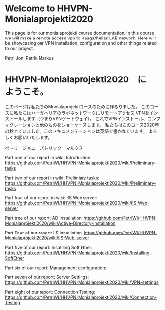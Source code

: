 # Welcome to HHVPN-Monialaprojekti2020
This page is for our monialaprojekti course documentation. 
In this course we will make a remote access vpn to Haaga/helias LAB network.
Here will be showcasing our VPN installation, configuration and other things related to our project.

Petri Joni Patrik Markus

# HHVPN-Monialaprojekti2020　に　ようこそ。
このページは私たちのMonialaprojektiコースのために作るりました。
このコースに私たちはハーガヘリアのラボネットワークにリモートアクセス VPNをインストールします（つまりVPNゲートウェイ）。
これでVPNインストール、コンフィグレーションと他のものをショーケースします。
私たちはこのコース2020年の秋とていました。このドキュメンテーションは英語で書かれています。
よろしくお願いいたします。

ペトリ　ジョニ　パトリック　マルクス

Part one of our report in wiki: Introduction:
https://github.com/PetriWI/HHVPN-Monialaprojekti2020/wiki/Preliminary-tasks

Part two of our report in wiki: Prelimiary tasks:
https://github.com/PetriWI/HHVPN-Monialaprojekti2020/wiki/Preliminary-tasks


Part four of our report in wiki: IIS Web server:
https://github.com/PetriWI/HHVPN-Monialaprojekti2020/wiki/IIS-Web-server

Part tree of our report: AD installation:
https://github.com/PetriWI/HHVPN-Monialaprojekti2020/wiki/Active-Directory-installation

Part Four of our report: IIS installation:
https://github.com/PetriWI/HHVPN-Monialaprojekti2020/wiki/IIS-Web-server

Part five of our report: Insatlling Soft Ether: https://github.com/PetriWI/HHVPN-Monialaprojekti2020/wiki/Installing-SoftEther


Part six of our report: Management configuration:

Part seven of our report: Server Settings: https://github.com/PetriWI/HHVPN-Monialaprojekti2020/wiki/VPN-settings

Part eight of our report: Connection Testing: https://github.com/PetriWI/HHVPN-Monialaprojekti2020/wiki/Connection-Testing
